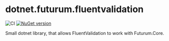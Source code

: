 # dotnet.futurum.fluentvalidation

![CI](https://github.com/futurum-dev/dotnet.futurum.fluentvalidation/workflows/CI/badge.svg)
[![NuGet version](https://img.shields.io/nuget/v/futurum.fluentvalidation.svg?style=flat&label=nuget%3A%20futurum.fluentvalidation)](https://www.nuget.org/packages/futurum.fluentvalidation)

Small dotnet library, that allows FluentValidation to work with Futurum.Core.